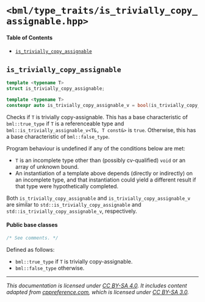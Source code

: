 # `<bml/type_traits/is_trivially_copy_assignable.hpp>`
#### Table of Contents
- [`is_trivially_copy_assignable`](#is_trivially_copy_assignable)

## `is_trivially_copy_assignable`
```c++
template <typename T>
struct is_trivially_copy_assignable;

template <typename T>
constexpr auto is_trivially_copy_assignable_v = bool(is_trivially_copy_assignable<T>::value);
```
Checks if `T` is trivially copy-assignable. This has a base characteristic of `bml::true_type` if
`T` is a referenceable type and `bml::is_trivially_assignable_v<T&, T const&>` is `true`. Otherwise,
this has a base characteristic of `bml::false_type`.

Program behaviour is undefined if any of the conditions below are met:

- `T` is an incomplete type other than (possibly cv-qualified) `void` or an array of unknown bound.
- An instantiation of a template above depends (directly or indirectly) on an incomplete type, and
  that instantiation could yield a different result if that type were hypothetically completed.

Both `is_trivially_copy_assignable` and `is_trivially_copy_assignable_v` are similar to 
`std::is_trivially_copy_assignable` and `std::is_trivially_copy_assignable_v`, respectively.

#### Public base classes
```c++
/* See comments. */
```
Defined as follows:

- `bml::true_type` if `T` is trivially copy-assignable.
- `bml::false_type` otherwise.

---
*This documentation is licensed under [CC BY-SA 4.0][1]. It includes content adapted from
[cppreference.com][2], which is licensed under [CC BY-SA 3.0][3].*

[1]: https://creativecommons.org/licenses/by-sa/4.0
[2]: https://en.cppreference.com
[3]: https://creativecommons.org/licenses/by-sa/3.0
